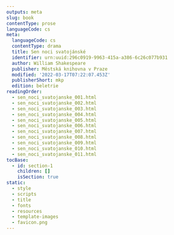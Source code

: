 ```yaml
---
outputs: meta
slug: book
contentType: prose
languageCode: cs
meta:
  languageCode: cs
  contentType: drama
  title: Sen noci svatojánské
  identifier: urn:uuid:296c0919-9963-415a-a386-6c26c077b931
  author: William Shakespeare
  publisher: Městská knihovna v Praze
  modified: '2022-03-17T07:22:07.453Z'
  publisherShort: mkp
  edition: beletrie
readingOrder:
  - sen_noci_svatojanske_001.html
  - sen_noci_svatojanske_002.html
  - sen_noci_svatojanske_003.html
  - sen_noci_svatojanske_004.html
  - sen_noci_svatojanske_005.html
  - sen_noci_svatojanske_006.html
  - sen_noci_svatojanske_007.html
  - sen_noci_svatojanske_008.html
  - sen_noci_svatojanske_009.html
  - sen_noci_svatojanske_010.html
  - sen_noci_svatojanske_011.html
tocBase:
  - id: section-1
    children: []
    isSection: true
static:
  - style
  - scripts
  - title
  - fonts
  - resources
  - template-images
  - favicon.png
---
```

